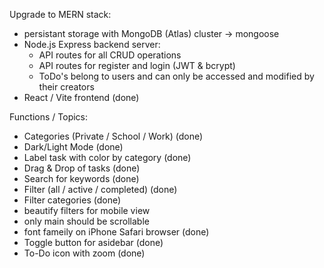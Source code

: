 Upgrade to MERN stack:

- persistant storage with MongoDB (Atlas) cluster -> mongoose
- Node.js Express backend server:
  - API routes for all CRUD operations
  - API routes for register and login (JWT & bcrypt)
  - ToDo's belong to users and can only be accessed and modified by their creators
- React / Vite frontend (done)

Functions / Topics:

- Categories (Private / School / Work) (done)
- Dark/Light Mode (done)
- Label task with color by category (done)
- Drag & Drop of tasks (done)
- Search for keywords (done)
- Filter (all / active / completed) (done)
- Filter categories (done)
- beautify filters for mobile view
- only main should be scrollable
- font fameily on iPhone Safari browser (done)
- Toggle button for asidebar (done)
- To-Do icon with zoom (done)
